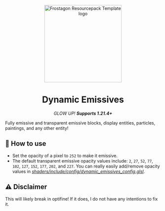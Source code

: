 <div align="center">
<img src="https://github.com/user-attachments/assets/3329925e-a65a-4f3b-b6de-171b19b4a42c" alt="Frostagon Resourcepack Template logo" width="250" height="250">
<h1>Dynamic Emissives</h1>

*GLOW UP! **Supports 1.21.4+***
</div>

Fully emissive and transparent emissive blocks, display entities, particles, paintings, and any other entity!

## 🔧 How to use
- Set the opacity of a pixel to `252` to make it emissive.
- The default transparent emissive opacity values include: `2`, `27`, `52`, `77`, `102`, `127`, `152`, `177`, `202`, and `227`. You can really easily add/remove opacity values in [*shaders/include/config/dynamic_emissives_config.glsl*](assets/minecraft/shaders/include/config/dynamic_emissives_config.glsl).

## ⚠️ Disclaimer
This will likely break in optifine! If it does, I do not have any intentions to fix it.